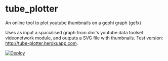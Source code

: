 # tube_plotter

An online tool to plot youtube thumbnails on a gephi graph (gefx)

Uses as input a spacialised graph from dmi's youtube data toolset videonetwork module, and outputs a SVG file with thumbnails. Test version: http://tube-plotter.herokuapp.com.

[![Deploy](https://www.herokucdn.com/deploy/button.svg)](https://heroku.com/deploy?template=https://github.com/danielfeloiola/tube_plotter)
